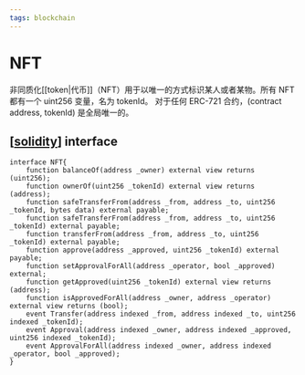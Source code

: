 ```yaml
---
tags: blockchain
---
```

# NFT

非同质化[[token|代币]]（NFT）用于以唯一的方式标识某人或者某物。所有 NFT 都有一个 uint256 变量，名为 tokenId。
对于任何 ERC-721 合约，(contract address, tokenId) 是全局唯一的。

## [[solidity]] interface

```solidity
interface NFT{
    function balanceOf(address _owner) external view returns (uint256);
    function ownerOf(uint256 _tokenId) external view returns (address);
    function safeTransferFrom(address _from, address _to, uint256 _tokenId, bytes data) external payable;
    function safeTransferFrom(address _from, address _to, uint256 _tokenId) external payable;
    function transferFrom(address _from, address _to, uint256 _tokenId) external payable;
    function approve(address _approved, uint256 _tokenId) external payable;
    function setApprovalForAll(address _operator, bool _approved) external;
    function getApproved(uint256 _tokenId) external view returns (address);
    function isApprovedForAll(address _owner, address _operator) external view returns (bool);
    event Transfer(address indexed _from, address indexed _to, uint256 indexed _tokenId);
    event Approval(address indexed _owner, address indexed _approved, uint256 indexed _tokenId);
    event ApprovalForAll(address indexed _owner, address indexed _operator, bool _approved);
}
```

[//begin]: # "Autogenerated link references for markdown compatibility"
[solidity]: ../concept/solidity.md "solidity"
[//end]: # "Autogenerated link references"
